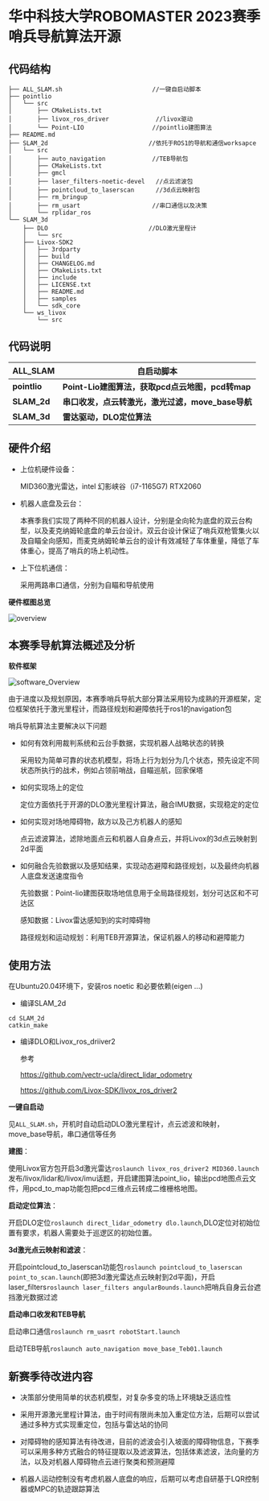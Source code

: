 # 华中科技大学ROBOMASTER 2023赛季 哨兵导航算法开源

## 代码结构
```
├── ALL_SLAM.sh							//一键自启动脚本
├── pointlio							
│   └── src
│       ├── CMakeLists.txt
│       ├── livox_ros_driver			 //livox驱动
│       └── Point-LIO					//pointlio建图算法
├── README.md
├── SLAM_2d							   //依托于ROS1的导航和通信worksapce	
│   └── src
│       ├── auto_navigation				//TEB导航包
│       ├── CMakeLists.txt
│       ├── gmcl
│       ├── laser_filters-noetic-devel	 //点云滤波包	
│       ├── pointcloud_to_laserscan		 //3d点云映射包
│       ├── rm_bringup					
│       ├── rm_usart					//串口通信以及决策
│       └── rplidar_ros					
└── SLAM_3d
    ├── DLO							   //DLO激光里程计	
    │   └── src
    ├── Livox-SDK2
    │   ├── 3rdparty
    │   ├── build
    │   ├── CHANGELOG.md
    │   ├── CMakeLists.txt
    │   ├── include
    │   ├── LICENSE.txt
    │   ├── README.md
    │   ├── samples
    │   └── sdk_core
    └── ws_livox
        └── src
```

## 代码说明

| ALL_SLAM     | 自启动脚本                                        |
| ------------ | ------------------------------------------------- |
| **pointlio** | **Point-Lio建图算法，获取pcd点云地图，pcd转map**  |
| **SLAM_2d**  | **串口收发，点云转激光，激光过滤，move_base导航** |
| **SLAM_3d**  | **雷达驱动，DLO定位算法**                         |

## 硬件介绍

- 上位机硬件设备：

  MID360激光雷达，intel 幻影峡谷（i7-1165G7) RTX2060

- 机器人底盘及云台：

  本赛季我们实现了两种不同的机器人设计，分别是全向轮为底盘的双云台构型，以及麦克纳姆轮底盘的单云台设计。双云台设计保证了哨兵双枪管集火以及自瞄全向感知，而麦克纳姆轮单云台的设计有效减轻了车体重量，降低了车体重心，提高了哨兵的场上机动性。

- 上下位机通信：

  采用两路串口通信，分别为自瞄和导航使用

**硬件框图总览**

![overview](overview.png)



## 本赛季导航算法概述及分析

**软件框架**

![software_Overview](software_Overview.png)

由于进度以及规划原因，本赛季哨兵导航大部分算法采用较为成熟的开源框架，定位框架依托于激光里程计，而路径规划和避障依托于ros1的navigation包

哨兵导航算法主要解决以下问题

- 如何有效利用裁判系统和云台手数据，实现机器人战略状态的转换

  采用较为简单可靠的状态机模型，将场上行为划分为几个状态，预先设定不同状态所执行的战术，例如占领前哨战，自瞄巡航，回家保塔

- 如何实现场上的定位

  定位方面依托于开源的DLO激光里程计算法，融合IMU数据，实现稳定的定位

- 如何实现对场地障碍物，敌方以及己方机器人的感知

  点云滤波算法，滤除地面点云和机器人自身点云，并将Livox的3d点云映射到2d平面

- 如何融合先验数据以及感知结果，实现动态避障和路径规划，以及最终向机器人底盘发送速度指令

  先验数据：Point-lio建图获取场地信息用于全局路径规划，划分可达区和不可达区

  感知数据：Livox雷达感知到的实时障碍物

  路径规划和运动规划：利用TEB开源算法，保证机器人的移动和避障能力

## 使用方法

在Ubuntu20.04环境下，安装ros noetic 和必要依赖(eigen ...)

- 编译SLAM_2d

``` 
cd SLAM_2d
catkin_make
```

- 编译DLO和Livox_ros_driiver2

  参考

  https://github.com/vectr-ucla/direct_lidar_odometry

  https://github.com/Livox-SDK/livox_ros_driver2

**一键自启动**

见`ALL_SLAM.sh`，开机时自动启动DLO激光里程计，点云滤波和映射，move_base导航，串口通信等任务

**建图**：

使用Livox官方包开启3d激光雷达`roslaunch livox_ros_driver2 MID360.launch`发布/livox/lidar和/livox/imu话题，开启建图算法point_lio，输出pcd地图点云文件，用pcd_to_map功能包把pcd三维点云转成二维栅格地图。

**启动定位算法**：

开启DLO定位`roslaunch direct_lidar_odometry dlo.launch`,DLO定位对初始位置有要求，机器人需要处于巡逻区的初始位置。

**3d激光点云映射和滤波**：

开启pointcloud_to_laserscan功能包`roslaunch pointcloud_to_laserscan point_to_scan.launch`(即把3d激光雷达点云映射到2d平面)，开启laser_filters`roslaunch laser_filters angularBounds.launch`把哨兵自身云台遮挡激光数据过滤

**启动串口收发和TEB导航**

启动串口通信`roslaunch rm_uasrt robotStart.launch`

启动TEB导航`roslaunch auto_navigation move_base_Teb01.launch`

## 新赛季待改进内容

- 决策部分使用简单的状态机模型，对复杂多变的场上环境缺乏适应性
- 采用开源激光里程计算法，由于时间有限尚未加入重定位方法，后期可以尝试通过多种方式实现重定位，包括与雷达站的协同
- 对障碍物的感知算法有待改进，目前的滤波会引入坡面的障碍物信息，下赛季可以采用多种方式融合的特征提取以及滤波算法，包括体素滤波，法向量的方法，以及对机器人障碍物点云进行聚类和预测避障

- 机器人运动控制没有考虑机器人底盘的响应，后期可以考虑自研基于LQR控制器或MPC的轨迹跟踪算法
